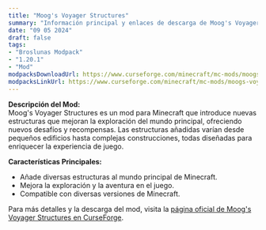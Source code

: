 ```yaml
---
title: "Moog's Voyager Structures"
summary: "Información principal y enlaces de descarga de Moog's Voyager Structures"
date: "09 05 2024"
draft: false
tags:
- "Broslunas Modpack"
- "1.20.1"
- "Mod"
modpacksDownloadUrl: https://www.curseforge.com/minecraft/mc-mods/moogs-voyager-structures/files/all?page=1&pageSize=20&version=1.20.1&gameVersionTypeId=1
modpacksLinkUrl: https://www.curseforge.com/minecraft/mc-mods/moogs-voyager-structures
---
```


**Descripción del Mod:**  
Moog's Voyager Structures es un mod para Minecraft que introduce nuevas estructuras que mejoran la exploración del mundo principal, ofreciendo nuevos desafíos y recompensas. Las estructuras añadidas varían desde pequeños edificios hasta complejas construcciones, todas diseñadas para enriquecer la experiencia de juego.

**Características Principales:**
- Añade diversas estructuras al mundo principal de Minecraft.
- Mejora la exploración y la aventura en el juego.
- Compatible con diversas versiones de Minecraft.

Para más detalles y la descarga del mod, visita la [página oficial de Moog's Voyager Structures en CurseForge](https://www.curseforge.com/minecraft/mc-mods/moogs-voyager-structures).
